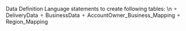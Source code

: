 Data Definition Language statements to create following tables: \n
⚬ DeliveryData
⚬ BusinessData
⚬ AccountOwner_Business_Mapping
⚬ Region_Mapping
